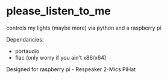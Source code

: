 # please_listen_to_me
controls my lights (maybe more) via python and a raspberry pi

Dependancies:
 - portaudio
 - flac (only worry if you ain't x86/x64)
 
Designed for raspberry pi - Respeaker 2-Mics PiHat
